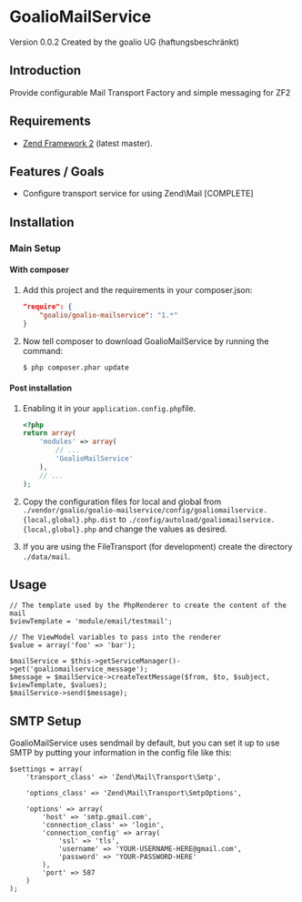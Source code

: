 GoalioMailService
================

Version 0.0.2 Created by the goalio UG (haftungsbeschränkt)

Introduction
------------

Provide configurable Mail Transport Factory  and simple messaging for ZF2

Requirements
------------

* [Zend Framework 2](https://github.com/zendframework/zf2) (latest master).

Features / Goals
----------------

* Configure transport service for using Zend\Mail [COMPLETE]

Installation
------------

### Main Setup

#### With composer

1. Add this project and the requirements in your composer.json:

    ```json
    "require": {
        "goalio/goalio-mailservice": "1.*"
    }
    ```

2. Now tell composer to download GoalioMailService by running the command:

    ```bash
    $ php composer.phar update
    ```

#### Post installation

1. Enabling it in your `application.config.php`file.

    ```php
    <?php
    return array(
        'modules' => array(
            // ...
            'GoalioMailService'
        ),
        // ...
    );
    ```
2. Copy the configuration files for local and global from
`./vendor/goalio/goalio-mailservice/config/goaliomailservice.{local,global}.php.dist` to
`./config/autoload/goaliomailservice.{local,global}.php` and change the values as desired.

3. If you are using the FileTransport (for development) create the directory `./data/mail`.

Usage
-----

	// The template used by the PhpRenderer to create the content of the mail
	$viewTemplate = 'module/email/testmail';

	// The ViewModel variables to pass into the renderer
	$value = array('foo' => 'bar');

	$mailService = $this->getServiceManager()->get('goaliomailservice_message');
	$message = $mailService->createTextMessage($from, $to, $subject, $viewTemplate, $values);
	$mailService->send($message);

SMTP Setup
----------

GoalioMailService uses sendmail by default, but you can set it up to use SMTP by putting your information in the config file like this:

    $settings = array(
        'transport_class' => 'Zend\Mail\Transport\Smtp',

        'options_class' => 'Zend\Mail\Transport\SmtpOptions',

        'options' => array(
            'host' => 'smtp.gmail.com',
            'connection_class' => 'login',
            'connection_config' => array(
                'ssl' => 'tls',
                'username' => 'YOUR-USERNAME-HERE@gmail.com',
                'password' => 'YOUR-PASSWORD-HERE'
            ),
            'port' => 587
        )
    );
